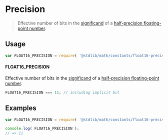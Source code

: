 # Precision

> Effective number of bits in the [significand][significand] of a [half-precision floating-point number][ieee754].

<!-- <usage> -->

## Usage

``` javascript
var FLOAT16_PRECISION = require( '@stdlib/math/constants/float16-precision' );
```

#### FLOAT16_PRECISION

Effective number of bits in the [significand][significand] of a [half-precision floating-point number][ieee754].

``` javascript
FLOAT16_PRECISION === 11; // including implicit bit
```

<!-- </usage> -->


<!-- <examples> -->

## Examples

<!-- TODO: better example -->

``` javascript
var FLOAT16_PRECISION = require( '@stdlib/math/constants/float16-precision' );

console.log( FLOAT16_PRECISION );
// => 11
```

<!-- </examples> -->


<!-- <links> -->

[ieee754]: https://en.wikipedia.org/wiki/IEEE_754-1985
[significand]: https://en.wikipedia.org/wiki/Significand

<!-- </links> -->
